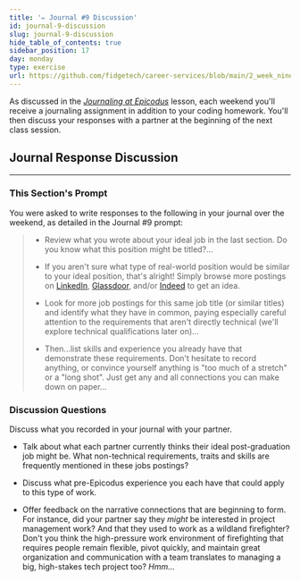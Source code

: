 ```yaml
---
title: '✏️ Journal #9 Discussion'
id: journal-9-discussion
slug: journal-9-discussion
hide_table_of_contents: true
sidebar_position: 17
day: monday
type: exercise
url: https://github.com/fidgetech/career-services/blob/main/2_week_nine_journal_discussion_classwork.md
---
```


As discussed in the _[Journaling at Epicodus](/introduction-to-programming/git-html-and-css/homework-journaling-at-epicodus)_ lesson, each weekend you'll receive a journaling assignment in addition to your coding homework. You'll then discuss your responses with a partner at the beginning of the next class session.

## Journal Response Discussion
---

### This Section's Prompt

You were asked to write responses to the following in your journal over the weekend, as detailed in the Journal #9 prompt:

> * Review what you wrote about your ideal job in the last section. Do you know what this position might be titled?...
>
> * If you aren't sure what type of real-world position would be similar to your ideal position, that's alright! Simply browse more postings on [LinkedIn](https://www.linkedin.com/jobs), [Glassdoor](https://www.glassdoor.com/index.htm), and/or [Indeed](https://www.indeed.com/l-Portland,-OR-jobs.html) to get an idea.
>
> * Look for more job postings for this same job title (or similar titles) and identify what they have in common, paying especially careful attention to the requirements that aren't directly technical (we'll explore technical qualifications later on)...
>
> * Then...list skills and experience you already have that demonstrate these requirements. Don't hesitate to record anything, or convince yourself anything is "too much of a stretch" or a "long shot". Just get any and all connections you can make down on paper...

### Discussion Questions

Discuss what you recorded in your journal with your partner.

* Talk about what each partner currently thinks their ideal post-graduation job might be. What non-technical requirements, traits and skills are frequently mentioned in these jobs postings?

* Discuss what pre-Epicodus experience you each have that could apply to this type of work.

* Offer feedback on the narrative connections that are beginning to form. For instance, did your partner say they _might_ be interested in project management work? And that they used to work as a wildland firefighter? Don't you think the high-pressure work environment of firefighting that requires people remain flexible, pivot quickly, and maintain great organization and communication with a team translates to managing a big, high-stakes tech project too? _Hmm..._
